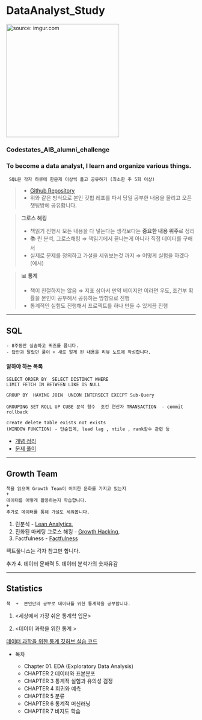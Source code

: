 # DataAnalyst_Study

<a href="https://imgur.com/26rqylz"><img src="https://i.imgur.com/26rqylz.png" width="300" height="300" title="source: imgur.com" /></a>

###  Codestates_AIB_alumni_challenge 
### To become a data analyst, I learn and organize various things.




``` SQL은 각자 하루에 한문제 이상씩 풀고 공유하기 (최소한 주 5회 이상)```

> - [Github Repository](https://github.com/syh0397/DataAnalyst_Study)
> - 위와 같은 방식으로 본인 깃헙 레포를 파서 당일 공부한 내용을 올리고 오픈챗팅방에 공유합니다.

> **그로스 해킹**
> 
> - 책읽기 진행시 모든 내용을 다 넣는다는 생각보다는 **중요한 내용 위주**로 정리
> - 📚 린 분석, 그로스해킹 ⇒ 책읽기에서 끝나는게 아니라 직접 데이터를 구해서
> - 실제로 문제를 정의하고 가설을 세워보는것 까지 ⇒ 어떻게 실험을 하겠다 (예시)

> **📊 통계**
> 
> - 책이 친절하지는 않음 ⇒ 지표 삼아서 만약 베이지안 이라면 우도, 조건부 확률을 본인이 공부해서 공유하는 방향으로 진행
> - 통계적인 실험도 진행해서 프로젝트를 하나 만들 수 있게끔 진행


---

## SQL

```
- 8주동안 실습하고 퀴즈를 풉니다. 
- 답안과 달랐던 풀이 + 새로 알게 된 내용을 리뷰 노트에 작성합니다.
``` 

#### 알하야 하는 목록 

```
SELECT ORDER BY  SELECT DISTINCT WHERE
LIMIT FETCH IN BETWEEN LIKE IS NULL
```
```
GROUP BY  HAVING JOIN  UNION INTERSECT EXCEPT Sub-Query
```
```
GROUPING SET ROLL UP CUBE 분석 함수  조건 연산자 TRANSACTION  - commit rollback 
```

```
create delete table exists not exists 
(WINDOW FUNCTION) - 단순집계, lead lag , ntile , rank함수 관련 등 
```

- [개념 정리](https://github.com/syh0397/DataAnalyst_Study/tree/main/SQL/SQL%20%EA%B0%9C%EB%85%90%EC%A0%95%EB%A6%AC)
- [문제 풀이](https://github.com/syh0397/DataAnalyst_Study/tree/main/SQL/SQL%20%EB%AC%B8%EC%A0%9C%ED%92%80%EC%9D%B4)

---

## Growth Team

```
책을 읽으며 Growth Team이 어떠한 문화를 가지고 있는지 
+
데이터를 어떻게 활용하는지 학습합니다.
+ 
추가로 데이터를 통해 가설도 세워봅니다.
```

1. 린분석 - [Lean Analytics](http://www.yes24.com/24/goods/11775117?scode=032&OzSrank=1),
2. 진화된 마케팅 그로스 해킹 - [Growth Hacking](http://www.yes24.com/24/goods/53220322?scode=032&OzSrank=1), 
3. Factfulness -  [Factfulness](http://www.yes24.com/Product/Goods/69724044)

팩트풀니스는 각자 참고만 합니다.

추가 
4. 데이터 문해력
5. 데이터 분석가의 숫자유감

---


## Statistics

``` 
책  +  본인만의 공부로 데이터를 위한 통계학을 공부합니다.
```

1. <세상에서 가장 쉬운 통계학 입문>


2. <데이터 과학을 위한 통계 >

[데이터 과학을 위한 통계 깃허브 실습 코드](https://github.com/gedeck/practical-statistics-for-data-scientists)


- 목차

    - Chapter 01. EDA (Exploratory Data Analysis)
    - CHAPTER 2 데이터와 표본분포
    - CHAPTER 3 통계적 실험과 유의성 검정
    - CHAPTER 4 회귀와 예측
    - CHAPTER 5 분류
    - CHAPTER 6 통계적 머신러닝
    - CHAPTER 7 비지도 학습
